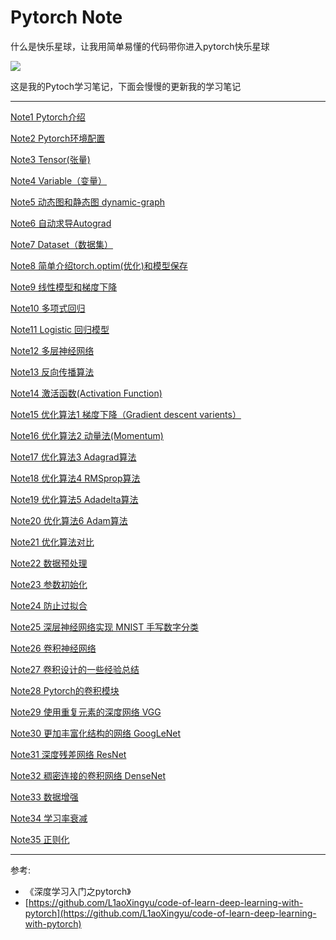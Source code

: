 # Pytorch Note

什么是快乐星球，让我用简单易懂的代码带你进入pytorch快乐星球

![](https://img-blog.csdnimg.cn/img_convert/ac4fe519487d89d342cb05d2f710a20c.png#pic_center)

这是我的Pytoch学习笔记，下面会慢慢的更新我的学习笔记

---
[Note1 Pytorch介绍](https://blog.csdn.net/weixin_45508265/article/details/117808642)

[Note2 Pytorch环境配置](https://blog.csdn.net/weixin_45508265/article/details/117809016)

[Note3 Tensor(张量)](https://blog.csdn.net/weixin_45508265/article/details/117811600)

[Note4 Variable（变量）](https://blog.csdn.net/weixin_45508265/article/details/117812880)

[Note5 动态图和静态图 dynamic-graph](https://blog.csdn.net/weixin_45508265/article/details/117816228)

[Note6 自动求导Autograd](https://blog.csdn.net/weixin_45508265/article/details/117816977)

[Note7 Dataset（数据集）](https://blog.csdn.net/weixin_45508265/article/details/117818268)

[Note8 简单介绍torch.optim(优化)和模型保存](https://blog.csdn.net/weixin_45508265/article/details/117819532)

[Note9 线性模型和梯度下降](https://blog.csdn.net/weixin_45508265/article/details/117827063)

[Note10 多项式回归](https://blog.csdn.net/weixin_45508265/article/details/117827333)

[Note11 Logistic 回归模型](https://blog.csdn.net/weixin_45508265/article/details/117828669)

[Note12 多层神经网络](https://blog.csdn.net/weixin_45508265/article/details/117848000)

[Note13 反向传播算法](https://blog.csdn.net/weixin_45508265/article/details/117855631)

[Note14 激活函数(Activation Function)](https://blog.csdn.net/weixin_45508265/article/details/117856338)

[Note15 优化算法1 梯度下降（Gradient descent varients）](https://blog.csdn.net/weixin_45508265/article/details/117859824)

[Note16 优化算法2 动量法(Momentum)](https://blog.csdn.net/weixin_45508265/article/details/117874046)

[Note17 优化算法3 Adagrad算法](https://blog.csdn.net/weixin_45508265/article/details/117877596)

[Note18 优化算法4 RMSprop算法](https://blog.csdn.net/weixin_45508265/article/details/117885569)

[Note19 优化算法5 Adadelta算法](https://blog.csdn.net/weixin_45508265/article/details/118930950)

[Note20 优化算法6 Adam算法](https://blog.csdn.net/weixin_45508265/article/details/118931366)

[Note21 优化算法对比](https://blog.csdn.net/weixin_45508265/article/details/118931198)

[Note22 数据预处理](https://blog.csdn.net/weixin_45508265/article/details/118933624)

[Note23 参数初始化](https://blog.csdn.net/weixin_45508265/article/details/118945764)

[Note24 防止过拟合](https://blog.csdn.net/weixin_45508265/article/details/118946214)

[Note25 深层神经网络实现 MNIST 手写数字分类](https://blog.csdn.net/weixin_45508265/article/details/118960084)

[Note26 卷积神经网络](https://blog.csdn.net/weixin_45508265/article/details/118971022)

[Note27 卷积设计的一些经验总结](https://blog.csdn.net/weixin_45508265/article/details/118971229)

[Note28 Pytorch的卷积模块](https://blog.csdn.net/weixin_45508265/article/details/118972098)

[Note29 使用重复元素的深度网络 VGG](https://blog.csdn.net/weixin_45508265/article/details/118974104)

[Note30 更加丰富化结构的网络 GoogLeNet](https://blog.csdn.net/weixin_45508265/article/details/119040170)

[Note31 深度残差网络 ResNet](https://blog.csdn.net/weixin_45508265/article/details/119087199)

[Note32 稠密连接的卷积网络 DenseNet](https://blog.csdn.net/weixin_45508265/article/details/119184861)

[Note33 数据增强](https://blog.csdn.net/weixin_45508265/article/details/119047348)

[Note34 学习率衰减](https://blog.csdn.net/weixin_45508265/article/details/119089705)

[Note35 正则化](https://blog.csdn.net/weixin_45508265/article/details/119123529)


---

参考:
- 《深度学习入门之pytorch》
- [https://github.com/L1aoXingyu/code-of-learn-deep-learning-with-pytorch](https://github.com/L1aoXingyu/code-of-learn-deep-learning-with-pytorch)

